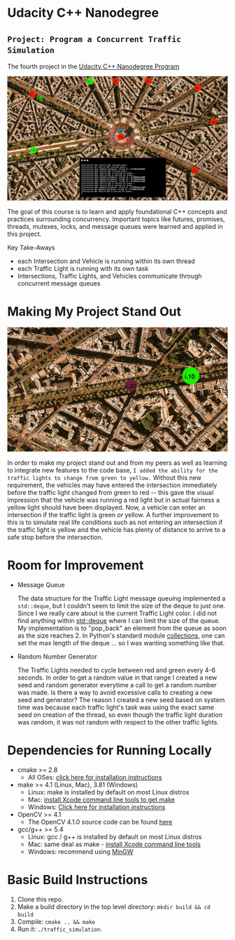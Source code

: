 # Udacity C++ Nanodegree

## `Project: Program a Concurrent Traffic Simulation`

The fourth project in the [Udacity C++ Nanodegree Program](https://www.udacity.com/course/c-plus-plus-nanodegree--nd213)

<img src="imgs/traffic_movie_gif_1.gif"/>

The goal of this course is to learn and apply foundational C++ concepts and practices surrounding concurrency.
Important topics like futures, promises, threads, mutexes, locks, and message queues were learned and applied in this project.

Key Take-Aways

- each Intersection and Vehicle is running within its own thread
- each Traffic Light is running with its own task
- Intersections, Traffic Lights, and Vehicles communicate through concurrent message queues

# Making My Project Stand Out

<img src="imgs/traffic_movie_gif_yellow_light.gif"/>

In order to make my project stand out and from my peers as well as learning to integrate new features to the code base,
`I added the ability for the traffic lights to change from green to yellow.`
Without this new requirement, the vehicles may have entered the intersection immediately before the traffic light changed from green to red -- this gave the visual impression that the vehicle was running a red light but in actual fairness a yellow light should have been displayed.
Now, a vehicle can enter an intersection if the traffic light is green _or_ yellow.
A further improvement to this is to simulate real life conditions such as not entering an intersection if the traffic light is yellow and the vehicle has plenty of distance to arrive to a safe stop before the intersection.

# Room for Improvement

- Message Queue

  The data structure for the Traffic Light message queuing implemented a `std::deque`, but I couldn't seem to limit the size of the deque to just one.
  Since I we really care about is the current Traffic Light color.
  I did not find anything within [std::deque](http://www.cplusplus.com/reference/deque/deque/deque/) where I can limit the size of the queue.
  My implementation is to "pop_back" an element from the queue as soon as the size reaches 2. In Python's standard module [collections](https://docs.python.org/2/library/collections.html#deque-objects), one can set the max length of the deque ... so I was wanting something like that.

- Random Number Generator

  The Traffic Lights needed to cycle between red and green every 4-6 seconds. In order to get a random value in that range I created a new seed and random generator everytime a call to get a random number was made. Is there a way to avoid excessive calls to creating a new seed and generator?
  The reason I created a new seed based on system time was because each traffic light's task was using the exact same seed on creation of the thread, so even though the traffic light duration was random, it was not random with respect to the other traffic lights.

# Dependencies for Running Locally

- cmake >= 2.8
  - All OSes: [click here for installation instructions](https://cmake.org/install/)
- make >= 4.1 (Linux, Mac), 3.81 (Windows)
  - Linux: make is installed by default on most Linux distros
  - Mac: [install Xcode command line tools to get make](https://developer.apple.com/xcode/features/)
  - Windows: [Click here for installation instructions](http://gnuwin32.sourceforge.net/packages/make.htm)
- OpenCV >= 4.1
  - The OpenCV 4.1.0 source code can be found [here](https://github.com/opencv/opencv/tree/4.1.0)
- gcc/g++ >= 5.4
  - Linux: gcc / g++ is installed by default on most Linux distros
  - Mac: same deal as make - [install Xcode command line tools](https://developer.apple.com/xcode/features/)
  - Windows: recommend using [MinGW](http://www.mingw.org/)

# Basic Build Instructions

1. Clone this repo.
2. Make a build directory in the top level directory: `mkdir build && cd build`
3. Compile: `cmake .. && make`
4. Run it: `./traffic_simulation`.

